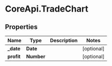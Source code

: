 # CoreApi.TradeChart

## Properties
Name | Type | Description | Notes
------------ | ------------- | ------------- | -------------
**_date** | **Date** |  | [optional] 
**profit** | **Number** |  | [optional] 


